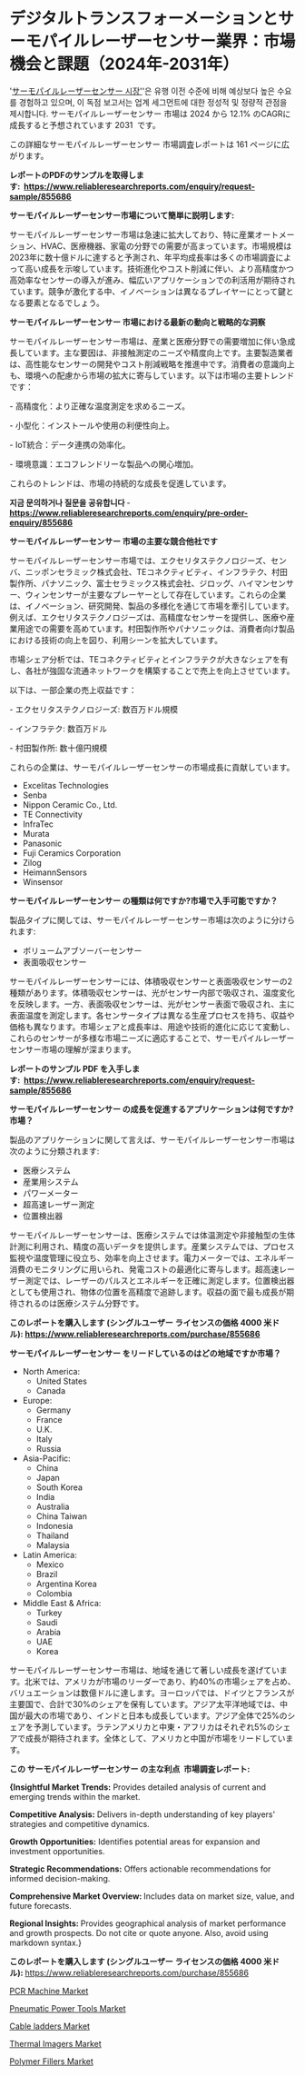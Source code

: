 <p><h1>デジタルトランスフォーメーションとサーモパイルレーザーセンサー業界：市場機会と課題（2024年-2031年）</h1></p><p>'<a href="https://www.reliableresearchreports.com/thermopile-laser-sensor-r855686?utm_campaign=110&utm_medium=36&utm_source=Github&utm_content=ia&utm_term=21102024&utm_id=thermopile-laser-sensor">サーモパイルレーザーセンサー 시장'</a>'은 유행 이전 수준에 비해 예상보다 높은 수요를 경험하고 있으며, 이 독점 보고서는 업계 세그먼트에 대한 정성적 및 정량적 관점을 제시합니다. サーモパイルレーザーセンサー 市場は 2024 から 12.1% のCAGRに成長すると予想されています 2031&nbsp; です。</p>
<p>この詳細なサーモパイルレーザーセンサー 市場調査レポートは 161 ページに広がります。</p>
<p><strong>レポートのPDFのサンプルを取得します</strong><strong>:&nbsp;&nbsp;<a href="https://www.reliableresearchreports.com/enquiry/request-sample/855686?utm_campaign=110&utm_medium=36&utm_source=Github&utm_content=ia&utm_term=21102024&utm_id=thermopile-laser-sensor">https://www.reliableresearchreports.com/enquiry/request-sample/855686</a></strong></p>
<p><strong>サーモパイルレーザーセンサー市場について簡単に説明します:</strong></p>
<p><p>サーモパイルレーザーセンサー市場は急速に拡大しており、特に産業オートメーション、HVAC、医療機器、家電の分野での需要が高まっています。市場規模は2023年に数十億ドルに達すると予測され、年平均成長率は多くの市場調査によって高い成長を示唆しています。技術進化やコスト削減に伴い、より高精度かつ高効率なセンサーの導入が進み、幅広いアプリケーションでの利活用が期待されています。競争が激化する中、イノベーションは異なるプレイヤーにとって鍵となる要素となるでしょう。</p></p>
<p><strong>サーモパイルレーザーセンサー 市場における最新の動向と戦略的な洞察</strong></p>
<p><p>サーモパイルレーザーセンサー市場は、産業と医療分野での需要増加に伴い急成長しています。主な要因は、非接触測定のニーズや精度向上です。主要製造業者は、高性能なセンサーの開発やコスト削減戦略を推進中です。消費者の意識向上も、環境への配慮から市場の拡大に寄与しています。以下は市場の主要トレンドです：</p><p>- 高精度化：より正確な温度測定を求めるニーズ。</p><p>- 小型化：インストールや使用の利便性向上。</p><p>- IoT統合：データ連携の効率化。</p><p>- 環境意識：エコフレンドリーな製品への関心増加。</p><p>これらのトレンドは、市場の持続的な成長を促進しています。</p></p>
<p><strong>지금 문의하거나 질문을 공유합니다</strong><strong>&nbsp;</strong>-<strong><a href="https://www.reliableresearchreports.com/enquiry/pre-order-enquiry/855686?utm_campaign=110&utm_medium=36&utm_source=Github&utm_content=ia&utm_term=21102024&utm_id=thermopile-laser-sensor">https://www.reliableresearchreports.com/enquiry/pre-order-enquiry/855686</a></strong></p>
<p><strong>サーモパイルレーザーセンサー 市場の主要な競合他社です</strong></p>
<p><p>サーモパイルレーザーセンサー市場では、エクセリタステクノロジーズ、センバ、ニッポンセラミック株式会社、TEコネクティビティ、インフラテク、村田製作所、パナソニック、富士セラミックス株式会社、ジロッグ、ハイマンセンサー、ウィンセンサーが主要なプレーヤーとして存在しています。これらの企業は、イノベーション、研究開発、製品の多様化を通じて市場を牽引しています。例えば、エクセリタステクノロジーズは、高精度なセンサーを提供し、医療や産業用途での需要を高めています。村田製作所やパナソニックは、消費者向け製品における技術の向上を図り、利用シーンを拡大しています。</p><p>市場シェア分析では、TEコネクティビティとインフラテクが大きなシェアを有し、各社が強固な流通ネットワークを構築することで売上を向上させています。</p><p>以下は、一部企業の売上収益です：</p><p>- エクセリタステクノロジーズ: 数百万ドル規模</p><p>- インフラテク: 数百万ドル</p><p>- 村田製作所: 数十億円規模</p><p>これらの企業は、サーモパイルレーザーセンサーの市場成長に貢献しています。</p></p>
<p><ul><li>Excelitas Technologies</li><li>Senba</li><li>Nippon Ceramic Co., Ltd.</li><li>TE Connectivity</li><li>InfraTec</li><li>Murata</li><li>Panasonic</li><li>Fuji Ceramics Corporation</li><li>Zilog</li><li>HeimannSensors</li><li>Winsensor</li></ul></p>
<p><strong>サーモパイルレーザーセンサー の種類は何ですか?市場で入手可能ですか？</strong></p>
<p>製品タイプに関しては、サーモパイルレーザーセンサー市場は次のように分けられます:</p>
<p><ul><li>ボリュームアブソーバーセンサー</li><li>表面吸収センサー</li></ul></p>
<p><p>サーモパイルレーザーセンサーには、体積吸収センサーと表面吸収センサーの2種類があります。体積吸収センサーは、光がセンサー内部で吸収され、温度変化を反映します。一方、表面吸収センサーは、光がセンサー表面で吸収され、主に表面温度を測定します。各センサータイプは異なる生産プロセスを持ち、収益や価格も異なります。市場シェアと成長率は、用途や技術的進化に応じて変動し、これらのセンサーが多様な市場ニーズに適応することで、サーモパイルレーザーセンサー市場の理解が深まります。</p></p>
<p><strong>レポートのサンプル PDF を入手します:&nbsp;</strong><strong>&nbsp;<a href="https://www.reliableresearchreports.com/enquiry/request-sample/855686?utm_campaign=110&utm_medium=36&utm_source=Github&utm_content=ia&utm_term=21102024&utm_id=thermopile-laser-sensor">https://www.reliableresearchreports.com/enquiry/request-sample/855686</a></strong></p>
<p><strong>サーモパイルレーザーセンサー の成長を促進するアプリケーションは何ですか?市場？</strong></p>
<p>製品のアプリケーションに関して言えば、サーモパイルレーザーセンサー市場は次のように分類されます:</p>
<p><ul><li>医療システム</li><li>産業用システム</li><li>パワーメーター</li><li>超高速レーザー測定</li><li>位置検出器</li></ul></p>
<p><p>サーモパイルレーザーセンサーは、医療システムでは体温測定や非接触型の生体計測に利用され、精度の高いデータを提供します。産業システムでは、プロセス監視や温度管理に役立ち、効率を向上させます。電力メーターでは、エネルギー消費のモニタリングに用いられ、発電コストの最適化に寄与します。超高速レーザー測定では、レーザーのパルスとエネルギーを正確に測定します。位置検出器としても使用され、物体の位置を高精度で追跡します。収益の面で最も成長が期待されるのは医療システム分野です。</p></p>
<p><strong>このレポートを購入します (シングルユーザー ライセンスの価格 4000 米ドル):</strong><strong>&nbsp;<a href="https://www.reliableresearchreports.com/purchase/855686?utm_campaign=110&utm_medium=36&utm_source=Github&utm_content=ia&utm_term=21102024&utm_id=thermopile-laser-sensor">https://www.reliableresearchreports.com/purchase/855686</a></strong></p>
<p><strong>サーモパイルレーザーセンサー をリードしているのはどの地域ですか市場？</strong></p>
<p><ul>
    <li>
        North America:
        <ul>
            <li>United States</li>
            <li>Canada</li>
        </ul>
    </li>
    <li>
        Europe:
        <ul>
            <li>Germany</li>
            <li>France</li>
            <li>U.K.</li>
            <li>Italy</li>
            <li>Russia</li>
        </ul>
    </li>
    <li>
        Asia-Pacific:
        <ul>
            <li>China</li>
            <li>Japan</li>
            <li>South Korea</li>
            <li>India</li>
            <li>Australia</li>
            <li>China Taiwan</li>
            <li>Indonesia</li>
            <li>Thailand</li>
            <li>Malaysia</li>
        </ul>
    </li>
    <li>
        Latin America:
        <ul>
            <li>Mexico</li>
            <li>Brazil</li>
            <li>Argentina Korea</li>
            <li>Colombia</li>
        </ul>
    </li>
    <li>
        Middle East & Africa:
        <ul>
            <li>Turkey</li>
            <li>Saudi</li>
            <li>Arabia</li>
            <li>UAE</li>
            <li>Korea</li>
        </ul>
    </li>
    </ul></p>
<p><p>サーモパイルレーザーセンサー市場は、地域を通じて著しい成長を遂げています。北米では、アメリカが市場のリーダーであり、約40%の市場シェアを占め、バリュエーションは数億ドルに達します。ヨーロッパでは、ドイツとフランスが主要国で、合計で30%のシェアを保有しています。アジア太平洋地域では、中国が最大の市場であり、インドと日本も成長しています。アジア全体で25%のシェアを予測しています。ラテンアメリカと中東・アフリカはそれぞれ5%のシェアで成長が期待されます。全体として、アメリカと中国が市場をリードしています。</p></p>
<p><strong>この サーモパイルレーザーセンサー の主な利点&nbsp; 市場調査レポート:</strong></p>
<p><strong>{Insightful Market Trends:</strong> Provides detailed analysis of current and emerging trends within the market.</p>
<p><strong>Competitive Analysis:</strong> Delivers in-depth understanding of key players' strategies and competitive dynamics.</p>
<p><strong>Growth Opportunities:</strong> Identifies potential areas for expansion and investment opportunities.</p>
<p><strong>Strategic Recommendations:</strong> Offers actionable recommendations for informed decision-making.</p>
<p><strong>Comprehensive Market Overview: </strong>Includes data on market size, value, and future forecasts.</p>
<p><strong>Regional Insights: </strong>Provides geographical analysis of market performance and growth prospects. Do not cite or quote anyone. Also, avoid using markdown syntax.}</p>
<p><strong>このレポートを購入します (シングルユーザー ライセンスの価格 4000 米ドル):&nbsp;</strong><a href="https://www.reliableresearchreports.com/purchase/855686?utm_campaign=110&utm_medium=36&utm_source=Github&utm_content=ia&utm_term=21102024&utm_id=thermopile-laser-sensor">https://www.reliableresearchreports.com/purchase/855686</a></p>
<p><p><a href="https://www.linkedin.com/pulse/pcr-machine-market-navigating-challenges-unlocking-potential-2024-2031-yrcle?utm_campaign=110&utm_medium=36&utm_source=Github&utm_content=ia&utm_term=21102024&utm_id=thermopile-laser-sensor">PCR Machine Market</a></p><p><a href="https://issuu.com/reportprime-2/docs/pneumatic-power-tools-market-size-2_fee51058b54cf3?utm_campaign=110&utm_medium=36&utm_source=Github&utm_content=ia&utm_term=21102024&utm_id=thermopile-laser-sensor">Pneumatic Power Tools Market</a></p><p><a href="https://github.com/kathiestrine5ty/Market-Research-Report-List-1/blob/main/cable-ladders-market.md?utm_campaign=110&utm_medium=36&utm_source=Github&utm_content=ia&utm_term=21102024&utm_id=thermopile-laser-sensor">Cable ladders Market</a></p><p><a href="https://issuu.com/reportprime-2/docs/thermal-imagers-market-size-2030.pp_2fc3556ad9ddf3?utm_campaign=110&utm_medium=36&utm_source=Github&utm_content=ia&utm_term=21102024&utm_id=thermopile-laser-sensor">Thermal Imagers Market</a></p><p><a href="https://www.linkedin.com/pulse/polymer-fillers-market-segmentation-geographical-regions-forcast-y4d9e?utm_campaign=110&utm_medium=36&utm_source=Github&utm_content=ia&utm_term=21102024&utm_id=thermopile-laser-sensor">Polymer Fillers Market</a></p></p>
<p>&nbsp;</p>